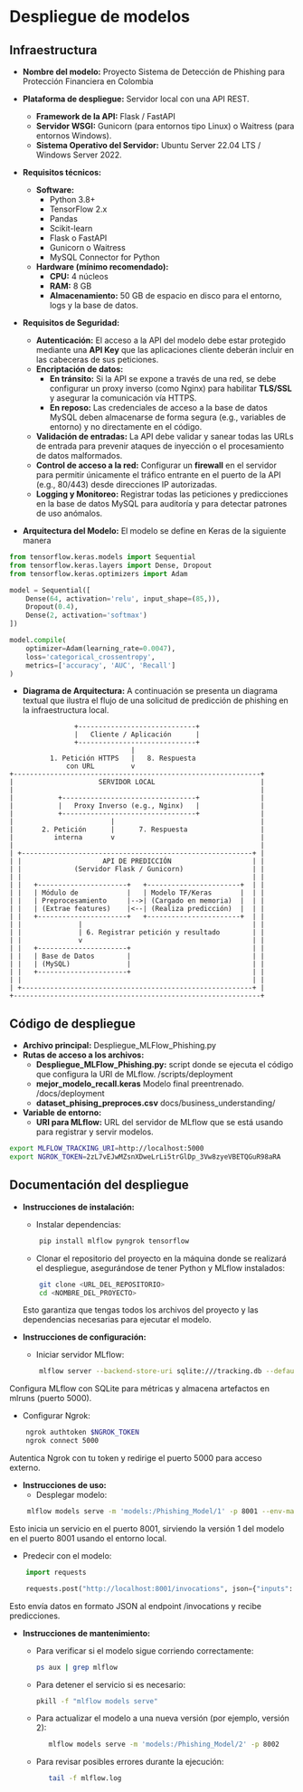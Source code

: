 # Despliegue de modelos

## Infraestructura

* **Nombre del modelo:** Proyecto Sistema de Detección de Phishing para Protección Financiera en Colombia
* **Plataforma de despliegue:** Servidor local con una API REST.
    * **Framework de la API:** Flask / FastAPI
    * **Servidor WSGI:** Gunicorn (para entornos tipo Linux) o Waitress (para entornos Windows).
    * **Sistema Operativo del Servidor:** Ubuntu Server 22.04 LTS / Windows Server 2022.
* **Requisitos técnicos:**
    * **Software:**
        * Python 3.8+
        * TensorFlow 2.x
        * Pandas
        * Scikit-learn
        * Flask o FastAPI
        * Gunicorn o Waitress
        * MySQL Connector for Python
    * **Hardware (mínimo recomendado):**
        * **CPU:** 4 núcleos
        * **RAM:** 8 GB
        * **Almacenamiento:** 50 GB de espacio en disco para el entorno, logs y la base de datos.

* **Requisitos de Seguridad:**
    * **Autenticación:** El acceso a la API del modelo debe estar protegido mediante una **API Key** que las aplicaciones cliente deberán incluir en las cabeceras de sus peticiones.
    * **Encriptación de datos:**
        * **En tránsito:** Si la API se expone a través de una red, se debe configurar un proxy inverso (como Nginx) para habilitar **TLS/SSL** y asegurar la comunicación vía HTTPS.
        * **En reposo:** Las credenciales de acceso a la base de datos MySQL deben almacenarse de forma segura (e.g., variables de entorno) y no directamente en el código.
    * **Validación de entradas:** La API debe validar y sanear todas las URLs de entrada para prevenir ataques de inyección o el procesamiento de datos malformados.
    * **Control de acceso a la red:** Configurar un **firewall** en el servidor para permitir únicamente el tráfico entrante en el puerto de la API (e.g., 80/443) desde direcciones IP autorizadas.
    * **Logging y Monitoreo:** Registrar todas las peticiones y predicciones en la base de datos MySQL para auditoría y para detectar patrones de uso anómalos.

* **Arquitectura del Modelo:**
El modelo se define en Keras de la siguiente manera

```python
from tensorflow.keras.models import Sequential
from tensorflow.keras.layers import Dense, Dropout
from tensorflow.keras.optimizers import Adam

model = Sequential([
    Dense(64, activation='relu', input_shape=(85,)),
    Dropout(0.4),
    Dense(2, activation='softmax')
])

model.compile(
    optimizer=Adam(learning_rate=0.0047),
    loss='categorical_crossentropy',
    metrics=['accuracy', 'AUC', 'Recall']
)
```
* **Diagrama de Arquitectura:**
A continuación se presenta un diagrama textual que ilustra el flujo de una solicitud de predicción de phishing en la infraestructura local.

```text
                +-----------------------------+
                |   Cliente / Aplicación      |
                +-----------------------------+
                              |
          1. Petición HTTPS   |   8. Respuesta
              con URL         v
+-------------------------------------------------------------+
|                     SERVIDOR LOCAL                          |
|                                                             |
|           +---------------------------------+               |
|           |   Proxy Inverso (e.g., Nginx)   |               |
|           +---------------------------------+               |
|                        |                                    |
|       2. Petición      |      7. Respuesta                  |
|          interna       v                                    |
|                                                             |
| +---------------------------------------------------------+ |
| |                    API DE PREDICCIÓN                    | |
| |             (Servidor Flask / Gunicorn)                 | |
| |                                                         | |
| |   +----------------------+   +-----------------------+  | |
| |   | Módulo de            |   | Modelo TF/Keras       |  | |
| |   | Preprocesamiento     |-->| (Cargado en memoria)  |  | |
| |   | (Extrae features)    |<--| (Realiza predicción)  |  | |
| |   +----------------------+   +-----------------------+  | |
| |              |                                          | |
| |              | 6. Registrar petición y resultado        | |
| |              v                                          | |
| |   +----------------------+                              | |
| |   | Base de Datos        |                              | |
| |   | (MySQL)              |                              | |
| |   +----------------------+                              | |
| |                                                         | |
| +---------------------------------------------------------+ |
+-------------------------------------------------------------+
```
## Código de despliegue

* **Archivo principal:** Despliegue_MLFlow_Phishing.py
* **Rutas de acceso a los archivos:** 
    * **Despliegue_MLFlow_Phishing.py:** script donde se ejecuta el código que configura la URI de MLflow. /scripts/deployment
    * **mejor_modelo_recall.keras** Modelo final preentrenado. /docs/deployment
    * **dataset_phising_preproces.csv** docs/business_understanding/
* **Variable de entorno:**
     * **URI para MLflow:** URL del servidor de MLflow que se está usando para registrar y servir modelos.
 ```bash
export MLFLOW_TRACKING_URI=http://localhost:5000
export NGROK_TOKEN=2zL7vEJwMZsnXDweLrLi5trGlDp_3Vw8zyeVBETQGuR98aRA
```

## Documentación del despliegue

* **Instrucciones de instalación:**

     *  Instalar dependencias:
  ```bash     
      pip install mlflow pyngrok tensorflow
  ```
     *  Clonar el repositorio del proyecto en la máquina donde se realizará el despliegue, asegurándose de tener Python y MLflow instalados:
     
  ```bash
      git clone <URL_DEL_REPOSITORIO>  
      cd <NOMBRE_DEL_PROYECTO>
  ```
  Esto garantiza que tengas todos los archivos del proyecto y las dependencias necesarias para ejecutar el modelo.
  
* **Instrucciones de configuración:**

  * Iniciar servidor MLflow:
  ```bash
      mlflow server --backend-store-uri sqlite:///tracking.db --default-artifact-root file:mlruns -p 5000 & 
  ``` 
Configura MLflow con SQLite para métricas y almacena artefactos en mlruns (puerto 5000).

  * Configurar Ngrok:
  ```bash
      ngrok authtoken $NGROK_TOKEN  
      ngrok connect 5000   
  ``` 
Autentica Ngrok con tu token y redirige el puerto 5000 para acceso externo.

* **Instrucciones de uso:** 
   * Desplegar modelo:
   ```bash
    mlflow models serve -m 'models:/Phishing_Model/1' -p 8001 --env-manager local &
   ``` 
Esto inicia un servicio en el puerto 8001, sirviendo la versión 1 del modelo en el puerto 8001 usando el entorno local.

   * Predecir con el modelo:
  ```python
      import requests

      requests.post("http://localhost:8001/invocations", json={"inputs": datos})  

   ```
Esto envía datos en formato JSON al endpoint /invocations y recibe predicciones.

* **Instrucciones de mantenimiento:**
     * Para verificar si el modelo sigue corriendo correctamente:
       ```bash
       ps aux | grep mlflow
        ``` 
       
     * Para detener el servicio si es necesario:
        ```bash
        pkill -f "mlflow models serve"
         ```
       
     * Para actualizar el modelo a una nueva versión (por ejemplo, versión 2):   
         ```bash
            mlflow models serve -m 'models:/Phishing_Model/2' -p 8002  
         ```

   *  Para revisar posibles errores durante la ejecución:
      ```bash
         tail -f mlflow.log
      ```  
